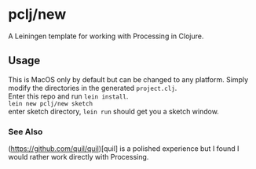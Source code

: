 # pclj/new

A Leiningen template for working with Processing in Clojure.

## Usage

This is MacOS only by default but can be changed to any platform. Simply modify
the directories in the generated `project.clj`.\
Enter this repo and run `lein install`.\
`lein new pclj/new sketch`\
enter sketch directory, `lein run` should get you a sketch window.

### See Also
(https://github.com/quil/quil)[quil] is a polished experience but I found I would rather work directly with Processing.

